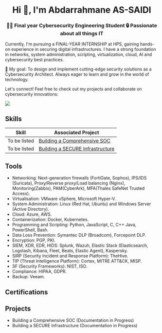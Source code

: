 <h1 align="center">Hi 👋, I'm Abdarrahmane AS-SAIDI</h1>
<h3 align="center">👨‍💻 Final year Cybersecurity Engineering Student 🔒 Passionate about all things IT </h3> 
<!-- <p align="right"> <img src="https://komarev.com/ghpvc/?username=abdarrahmaneas-saidi&label=Profile%20views&color=0e75b6&style=flat" alt="abdarrahmaneas-saidi" /> </p> -->

Currently, I'm pursuing a FINAL-YEAR INTERNSHIP at HPS, gaining hands-on experience in securing digital infrastructures. I have a strong foundation in networks, system administration, scripting, virtualization, cloud, AI and cybersecurity best practices.

🚀 My goal: To design and implement cutting-edge security solutions as a Cybersecurity Architect. Always eager to learn and grow in the world of technology.

Let's connect! Feel free to check out my projects and collaborate on cybersecurity innovations:

<a href="https://linkedin.com/in/abdarrahmane-as-saidi"><img src="https://img.shields.io/badge/-LinkedIn-0072b1?&style=for-the-badge&logo=linkedin&logoColor=white" /></a>

## Skills

| Skill                                         | Associated Project         |
|-----------------------------------------------|----------------------------|
| To be listed          | <a href="https://google.com">Building a Comprehensive SOC</a>|
| To be listed | <a href="https://google.com">Building a SECURE Infrastructure</a>|

## Tools
- Networking: Next-generation firewalls (FortiGate, Sophos), IPS/IDS (Suricata), Proxy/Reverse proxy/Load balancing (Nginx), Monitoring(Zabbix), PAM(CyberArk), MFA(Thales SafeNet Trusted Access).
- Virtualisation: VMware vSphere, Microsoft Hyper-V.
- System Administration: Linux (Red Hat, Ubuntu) and Windows Server (Active Directory).
- Cloud: Azure, AWS.
- Containerization: Docker, Kubernetes.
- Programming and Scripting: Python, JavaScript, C, C++ Java, PowerShell, Bash.
- Data Loss Prevention: Symantec DLP (Broadcom), Forcepoint DLP.
- Encryption: PGP, PKI.
- SIEM, XDR, EDR, HIDS: Splunk, Wazuh, Elastic Stack (Elasticsearch, Logstash, Kibana, Fleet, Beats, Elastic Agent), Kaspersky.
- SIRP (Security Incident and Response Platform): TheHive.
- TIP (Threat Intelligence Platform): Cortex, MITRE ATT&CK, MISP.
- SF (Security Frameworks): NIST, ISO.
- Compliance: HIPAA, GDPR.
- Backup: Veeam.

## Certifications
<!--
- CompTIA Security+
- AZ-104
- ISO/IEC 27001 Lead Implementer
- ccna 
-->
<div>
  <!-- <img src="https://img.shields.io/badge/-Security%2B-FF0000?&style=for-the-badge&logo=CompTIA&logoColor=white" /> -->
</div>

## Projects
- Building a Comprehensive SOC (Documentation in Progress)
- Building a SECURE Infrastructure (Documentation in Progress)
